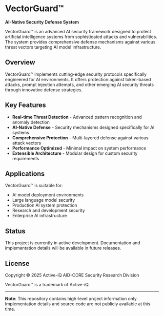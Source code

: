 # VectorGuard™

**AI-Native Security Defense System**

VectorGuard™ is an advanced AI security framework designed to protect artificial intelligence systems from sophisticated attacks and vulnerabilities. The system provides comprehensive defense mechanisms against various threat vectors targeting AI model infrastructure.

## Overview

VectorGuard™ implements cutting-edge security protocols specifically engineered for AI environments. It offers protection against token-based attacks, prompt injection attempts, and other emerging AI security threats through innovative defense strategies.

## Key Features

- **Real-time Threat Detection** - Advanced pattern recognition and anomaly detection
- **AI-Native Defense** - Security mechanisms designed specifically for AI systems  
- **Comprehensive Protection** - Multi-layered defense against various attack vectors
- **Performance Optimized** - Minimal impact on system performance
- **Extensible Architecture** - Modular design for custom security requirements

## Applications

VectorGuard™ is suitable for:

- AI model deployment environments
- Large language model security
- Production AI system protection  
- Research and development security
- Enterprise AI infrastructure

## Status

This project is currently in active development. Documentation and implementation details will be available in future releases.

## License

Copyright © 2025 Active-iQ AID-CORE Security Research Division

VectorGuard™ is a trademark of Active-iQ.

---

**Note:** This repository contains high-level project information only. Implementation details and source code are not publicly available at this time.
